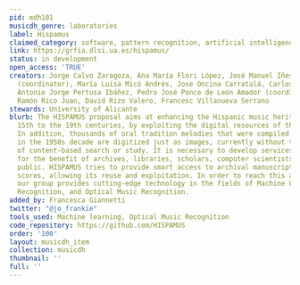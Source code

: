 ```yaml
---
pid: mdh101
musicdh_genre: laboratories
label: Hispamus
claimed_category: software, pattern recognition, artificial intelligence
link: https://grfia.dlsi.ua.es/hispamus/
status: in development
open_access: 'TRUE'
creators: Jorge Calvo Zaragoza, Ana María Flori López, José Manuel Iñesta Quereda
  (coordinator), María Luisa Micó Andrés, Jose Oncina Carratalá, Carlos Pérez Sancho,
  Antonio Jorge Pertusa Ibáñez, Pedro José Ponce de León Amador (coordinator), Juan
  Ramón Rico Juan, David Rizo Valero, Francesc Villanueva Serrano
stewards: University of Alicante
blurb: The HISPAMUS proposal aims at enhancing the Hispanic music heritage from the
  15th to the 19th centuries, by exploiting the digital resources of these collections.
  In addition, thousands of oral tradition melodies that were compiled by folklorists
  in the 1950s decade are digitized just as images, currently without the possibility
  of content-based search or study. It is necessary to develop services and tools
  for the benefit of archives, libraries, scholars, computer scientists and general
  public. HISPAMUS tries to provide smart access to archival manuscripts of music
  scores, allowing its reuse and exploitation. In order to reach this ambitious goal,
  our group provides cutting-edge technology in the fields of Machine Learning, Pattern
  Recognition, and Optical Music Recognition.
added_by: Francesca Giannetti
twitter: "@jo_frankie"
tools_used: Machine learning, Optical Music Recognition
code_repository: https://github.com/HISPAMUS
order: '100'
layout: musicdh_item
collection: musicdh
thumbnail: ''
full: ''
---
```

